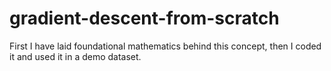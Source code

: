 # gradient-descent-from-scratch
First I have laid foundational mathematics behind this concept, then I coded it and used it in a demo dataset.
